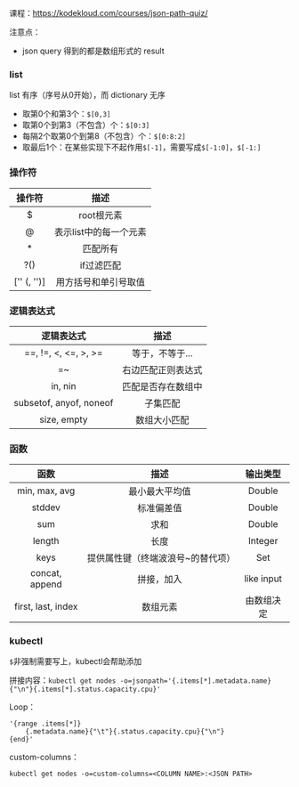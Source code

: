 课程：https://kodekloud.com/courses/json-path-quiz/

注意点：

- json query 得到的都是数组形式的 result

### list

list 有序（序号从0开始），而 dictionary 无序

- 取第0个和第3个：`$[0,3]`
- 取第0个到第3（不包含）个：`$[0:3]`
- 每隔2个取第0个到第8（不包含）个：`$[0:8:2]`
- 取最后1个：在某些实现下不起作用`$[-1]`，需要写成`$[-1:0]`，`$[-1:]`

### 操作符

|         操作符          |          描述          |
| :---------------------: | :--------------------: |
|            $            |       root根元素       |
|            @            | 表示list中的每一个元素 |
|            *            |        匹配所有        |
|           ?()           |       if过滤匹配       |
| ['<name>' (, '<name>')] |  用方括号和单引号取值  |

### 逻辑表达式

|       逻辑表达式        |        描述        |
| :---------------------: | :----------------: |
|  ==, !=, <, <=, >, >=   |  等于，不等于...   |
|           =~            | 右边匹配正则表达式 |
|         in, nin         | 匹配是否存在数组中 |
| subsetof, anyof, noneof |      子集匹配      |
|       size, empty       |    数组大小匹配    |

### 函数

|        函数        |               描述                |  输出类型  |
| :----------------: | :-------------------------------: | :--------: |
|   min, max, avg    |          最小最大平均值           |   Double   |
|       stddev       |            标准偏差值             |   Double   |
|        sum         |               求和                |   Double   |
|       length       |               长度                |  Integer   |
|        keys        | 提供属性键（终端波浪号~的替代项） |   Set<E>   |
|   concat, append   |            拼接，加入             | like input |
| first, last, index |             数组元素              | 由数组决定 |

### kubectl

`$`非强制需要写上，kubectl会帮助添加

拼接内容：`kubectl get nodes -o=jsonpath='{.items[*].metadata.name}{"\n"}{.items[*].status.capacity.cpu}'`

Loop：

```
'{range .items[*]}
	{.metadata.name}{"\t"}{.status.capacity.cpu}{"\n"}
{end}'
```

custom-columns：

`kubectl get nodes -o=custom-columns=<COLUMN NAME>:<JSON PATH>`